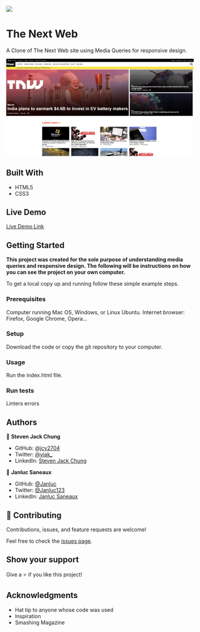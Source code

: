 ![](https://img.shields.io/badge/Microverse-blueviolet)

# The Next Web

A Clone of The Next Web site using Media Queries for responsive design.

![screenshot](app_screenshot.png)


## Built With

- HTML5
- CSS3

## Live Demo

[Live Demo Link](https://rawcdn.githack.com/jcy2704/thenextweb/253f9eed77dfad07b745e590795a8ccc1de4d28e/index.html)

## Getting Started

**This project was created for the sole purpose of understanding media queries and responsive design. The following will be instructions on how you can see the project on your own computer.**


To get a local copy up and running follow these simple example steps.

### Prerequisites
Computer running Mac OS, Windows, or Linux Ubuntu.
Internet browser: Firefox, Google Chrome, Opera...

### Setup
Download the code or copy the git repository to your computer.

### Usage
Run the index.html file.

### Run tests
Linters errors



## Authors

👤 **Steven Jack Chung**

- GitHub: [@jcy2704](https://github.com/jcy2704)
- Twitter: [@yiak_](https://twitter.com/yiak_)
- LinkedIn: [Steven Jack Chung](https://linkedin.com/in/stevenjchung)

👤 **Janluc Saneaux**

- GitHub: [@Janluc](https://github.com/Janluc)
- Twitter: [@Janluc123](https://twitter.com/Janluc123)
- LinkedIn: [Janluc Saneaux](https://www.linkedin.com/in/janluc-saneaux-91707a1b4/)

## 🤝 Contributing

Contributions, issues, and feature requests are welcome!

Feel free to check the [issues page](https://github.com/jcy2704/thenextweb/issues).

## Show your support

Give a ⭐️ if you like this project!

## Acknowledgments

- Hat tip to anyone whose code was used
- Inspiration
- Smashing Magazine
